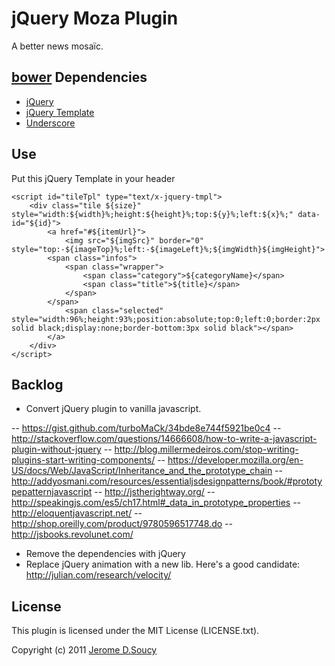 # jQuery Moza Plugin
A better news mosaïc.

## [bower](http://bower.io) Dependencies
- [jQuery](http://code.jquery.com/jquery-1.8.2.min.js)
- [jQuery Template](http://ajax.aspnetcdn.com/ajax/jquery.templates/beta1/jquery.tmpl.min.js)
- [Underscore](http://underscorejs.org/underscore.js)


## Use
Put this jQuery Template in your header

	<script id="tileTpl" type="text/x-jquery-tmpl">
		<div class="tile ${size}" style="width:${width}%;height:${height}%;top:${y}%;left:${x}%;" data-id="${id}">
			<a href="#${itemUrl}">
				<img src="${imgSrc}" border="0" style="top:-${imageTop}%;left:-${imageLeft}%;${imgWidth}${imgHeight}">
			<span class="infos">
				<span class="wrapper">
					<span class="category">${categoryName}</span>
					<span class="title">${title}</span>
				</span>
			</span>
				<span class="selected" style="width:96%;height:93%;position:absolute;top:0;left:0;border:2px solid black;display:none;border-bottom:3px solid black"></span>
			</a>
		</div>
	</script>

## Backlog

- Convert jQuery plugin to vanilla javascript.

-- https://gist.github.com/turboMaCk/34bde8e744f5921be0c4
-- http://stackoverflow.com/questions/14666608/how-to-write-a-javascript-plugin-without-jquery
-- http://blog.millermedeiros.com/stop-writing-plugins-start-writing-components/
-- https://developer.mozilla.org/en-US/docs/Web/JavaScript/Inheritance_and_the_prototype_chain
-- http://addyosmani.com/resources/essentialjsdesignpatterns/book/#prototypepatternjavascript
-- http://jstherightway.org/
-- http://speakingjs.com/es5/ch17.html#_data_in_prototype_properties
-- http://eloquentjavascript.net/
-- http://shop.oreilly.com/product/9780596517748.do
-- http://jsbooks.revolunet.com/

- Remove the dependencies with jQuery
- Replace jQuery animation with a new lib. Here's a good candidate: http://julian.com/research/velocity/

## License
This plugin is licensed under the MIT License (LICENSE.txt).

Copyright (c) 2011 [Jerome D.Soucy](http://jeromeds.com)
